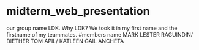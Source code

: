 # midterm_web_presentation
our group name LDK. Why LDK? We took it in my first name and the firstname of my teammates. #members name MARK LESTER RAGUINDIN/ DIETHER TOM APIL/ KATLEEN GAIL ANCHETA
